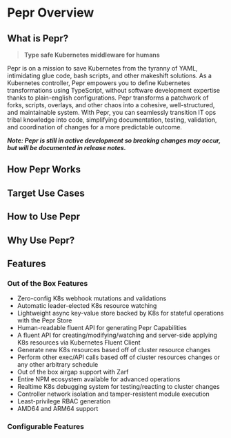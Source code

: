 # Pepr Overview

## What is Pepr?

> **Type safe Kubernetes middleware for humans**

Pepr is on a mission to save Kubernetes from the tyranny of YAML, intimidating glue code, bash scripts, and other makeshift solutions. As a Kubernetes controller, Pepr empowers you to define Kubernetes transformations using TypeScript, without software development expertise thanks to plain-english configurations. Pepr transforms a patchwork of forks, scripts, overlays, and other chaos into a cohesive, well-structured, and maintainable system. With Pepr, you can seamlessly transition IT ops tribal knowledge into code, simplifying documentation, testing, validation, and coordination of changes for a more predictable outcome.

***Note: Pepr is still in active development so breaking changes may occur, but will be documented in release notes.***

## How Pepr Works

## Target Use Cases

## How to Use Pepr

## Why Use Pepr?

## Features

### Out of the Box Features

- Zero-config K8s webhook mutations and validations
- Automatic leader-elected K8s resource watching
- Lightweight async key-value store backed by K8s for stateful operations with the Pepr Store
- Human-readable fluent API for generating Pepr Capabilities
- A fluent API for creating/modifying/watching and server-side applying K8s resources via Kubernetes Fluent Client
- Generate new K8s resources based off of cluster resource changes
- Perform other exec/API calls based off of cluster resources changes or any other arbitrary schedule
- Out of the box airgap support with Zarf
- Entire NPM ecosystem available for advanced operations
- Realtime K8s debugging system for testing/reacting to cluster changes
- Controller network isolation and tamper-resistent module execution
- Least-privilege RBAC generation
- AMD64 and ARM64 support

### Configurable Features
